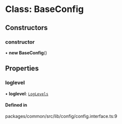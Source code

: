 # Class: BaseConfig

## Constructors

### constructor

• **new BaseConfig**()

## Properties

### loglevel

• **loglevel**: [`LogLevels`](../enums/LogLevels.md)

#### Defined in

packages/common/src/lib/config/config.interface.ts:9
